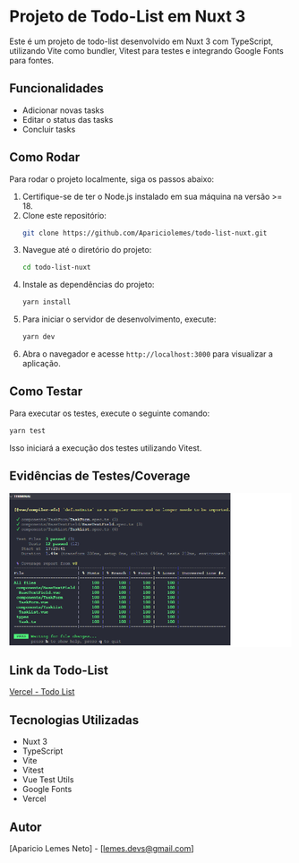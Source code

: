 # Projeto de Todo-List em Nuxt 3

Este é um projeto de todo-list desenvolvido em Nuxt 3 com TypeScript, utilizando Vite como bundler, Vitest para testes e integrando Google Fonts para fontes.

## Funcionalidades

- Adicionar novas tasks
- Editar o status das tasks
- Concluir tasks

## Como Rodar

Para rodar o projeto localmente, siga os passos abaixo:

1. Certifique-se de ter o Node.js instalado em sua máquina na versão >= 18.
2. Clone este repositório:
   ```sh
   git clone https://github.com/Apariciolemes/todo-list-nuxt.git
   ```
3. Navegue até o diretório do projeto:
   ```sh
   cd todo-list-nuxt
   ```
4. Instale as dependências do projeto:
   ```sh
   yarn install
   ```
5. Para iniciar o servidor de desenvolvimento, execute:
   ```sh
   yarn dev
   ```
6. Abra o navegador e acesse `http://localhost:3000` para visualizar a aplicação.

## Como Testar

Para executar os testes, execute o seguinte comando:
```sh
yarn test
```
Isso iniciará a execução dos testes utilizando Vitest.

## Evidências de Testes/Coverage

<img align="center"  src="assets/coverage.png" />

## Link da Todo-List

[Vercel - Todo List](https://todo-list-nuxt.vercel.app/)

## Tecnologias Utilizadas

- Nuxt 3
- TypeScript
- Vite
- Vitest
- Vue Test Utils
- Google Fonts
- Vercel

## Autor

[Aparicio Lemes Neto] - [lemes.devs@gmail.com]



